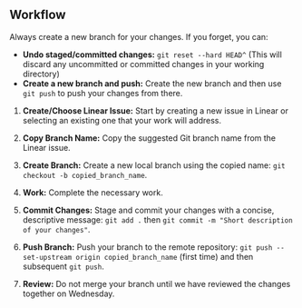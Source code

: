 ## Workflow

Always create a new branch for your changes. If you forget, you can:

* **Undo staged/committed changes:** `git reset --hard HEAD^` (This will discard any uncommitted or committed changes in your working directory)
* **Create a new branch and push:** Create the new branch and then use `git push` to push your changes from there.

1. **Create/Choose Linear Issue:** Start by creating a new issue in Linear or selecting an existing one that your work will address.

2. **Copy Branch Name:** Copy the suggested Git branch name from the Linear issue.

3. **Create Branch:** Create a new local branch using the copied name: `git checkout -b copied_branch_name`.

4. **Work:** Complete the necessary work.

5. **Commit Changes:** Stage and commit your changes with a concise, descriptive message: `git add .` then `git commit -m "Short description of your changes"`.

6. **Push Branch:** Push your branch to the remote repository: `git push --set-upstream origin copied_branch_name` (first time) and then subsequent `git push`.

7. **Review:** Do not merge your branch until we have reviewed the changes together on Wednesday.

